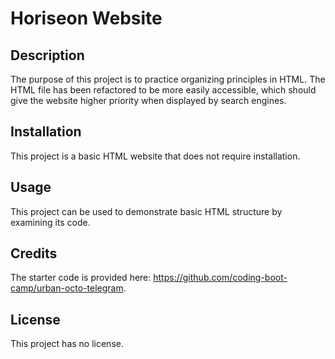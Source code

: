 # Horiseon Website

## Description

The purpose of this project is to practice organizing principles in HTML. The HTML file has been refactored to be more easily accessible, which should
give the website higher priority when displayed by search engines. 

## Installation

This project is a basic HTML website that does not require installation.

## Usage

This project can be used to demonstrate basic HTML structure by examining its code.

## Credits

The starter code is provided here: https://github.com/coding-boot-camp/urban-octo-telegram.

## License

This project has no license.